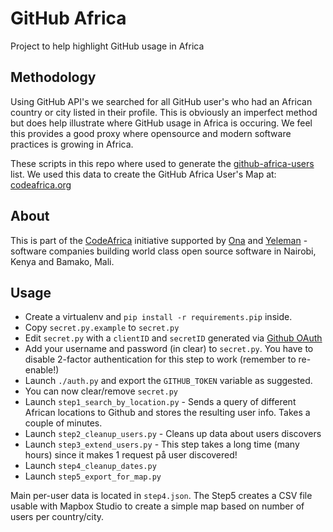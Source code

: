 GitHub Africa
=============

Project to help highlight GitHub usage in Africa

Methodology
-----------

Using GitHub API's we searched for all GitHub user's who had an African country or city listed in their profile.  This is obviously an imperfect method but does help illustrate where GitHub usage in Africa is occuring.  We feel this provides a good proxy where opensource and modern software practices is growing in Africa. 

These scripts in this repo where used to generate the [github-africa-users](https://github.com/codeafrica/github-africa/blob/master/data/github-africa-users-20141231.csv) list.  We used this data to create the GitHub Africa User's Map at: [codeafrica.org](http://codeafrica.org)

About
-----

This is part of the [CodeAfrica](http://codeafrica.org) initiative supported by [Ona](http://company.ona.io) and [Yeleman](http://yeleman.com) - software companies building world class open source software in Nairobi, Kenya and Bamako, Mali.  

Usage
-----

* Create a virtualenv and `pip install -r requirements.pip` inside.
* Copy `secret.py.example` to `secret.py`
* Edit `secret.py` with a `clientID` and `secretID` generated via [Github OAuth](https://github.com/settings/applications/new)
* Add your username and password (in clear) to `secret.py`. You have to disable 2-factor authentication for this step to work (remember to re-enable!)
* Launch `./auth.py` and export the `GITHUB_TOKEN` variable as suggested.
* You can now clear/remove `secret.py`
* Launch `step1_search_by_location.py` - Sends a query of different African locations to Github and stores the resulting user info. Takes a couple of minutes.
* Launch `step2_cleanup_users.py` - Cleans up data about users discovers
* Launch `step3_extend_users.py` - This step takes a long time (many hours) since it makes 1 request på user discovered!
* Launch `step4_cleanup_dates.py`
* Launch `step5_export_for_map.py`

Main per-user data is located in `step4.json`.
The Step5 creates a CSV file usable with Mapbox Studio to create a simple map based on number of users per country/city.
